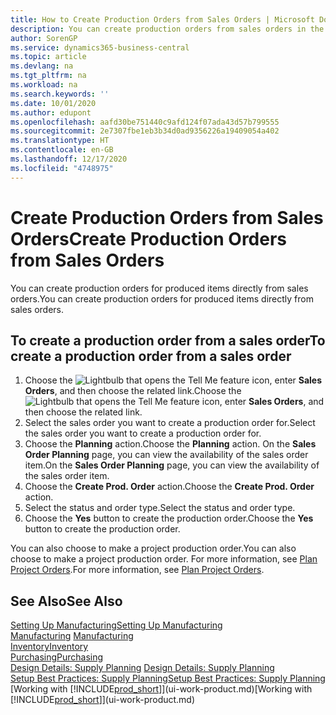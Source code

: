 ```yaml
---
title: How to Create Production Orders from Sales Orders | Microsoft Docs
description: You can create production orders from sales orders in the Sales & Marketing department.
author: SorenGP
ms.service: dynamics365-business-central
ms.topic: article
ms.devlang: na
ms.tgt_pltfrm: na
ms.workload: na
ms.search.keywords: ''
ms.date: 10/01/2020
ms.author: edupont
ms.openlocfilehash: aafd30be751440c9afd124f07ada43d57b799555
ms.sourcegitcommit: 2e7307fbe1eb3b34d0ad9356226a19409054a402
ms.translationtype: HT
ms.contentlocale: en-GB
ms.lasthandoff: 12/17/2020
ms.locfileid: "4748975"
---
```

# <a name="create-production-orders-from-sales-orders"></a><span data-ttu-id="bedcb-103">Create Production Orders from Sales Orders</span><span class="sxs-lookup"><span data-stu-id="bedcb-103">Create Production Orders from Sales Orders</span></span>
<span data-ttu-id="bedcb-104">You can create production orders for produced items directly from sales orders.</span><span class="sxs-lookup"><span data-stu-id="bedcb-104">You can create production orders for produced items directly from sales orders.</span></span>  

## <a name="to-create-a-production-order-from-a-sales-order"></a><span data-ttu-id="bedcb-105">To create a production order from a sales order</span><span class="sxs-lookup"><span data-stu-id="bedcb-105">To create a production order from a sales order</span></span>  

1.  <span data-ttu-id="bedcb-106">Choose the ![Lightbulb that opens the Tell Me feature](media/ui-search/search_small.png "Tell me what you want to do") icon, enter **Sales Orders**, and then choose the related link.</span><span class="sxs-lookup"><span data-stu-id="bedcb-106">Choose the ![Lightbulb that opens the Tell Me feature](media/ui-search/search_small.png "Tell me what you want to do") icon, enter **Sales Orders**, and then choose the related link.</span></span>  
2.  <span data-ttu-id="bedcb-107">Select the sales order you want to create a production order for.</span><span class="sxs-lookup"><span data-stu-id="bedcb-107">Select the sales order you want to create a production order for.</span></span>  
3.  <span data-ttu-id="bedcb-108">Choose the **Planning** action.</span><span class="sxs-lookup"><span data-stu-id="bedcb-108">Choose the **Planning** action.</span></span> <span data-ttu-id="bedcb-109">On the **Sales Order Planning** page, you can view the availability of the sales order item.</span><span class="sxs-lookup"><span data-stu-id="bedcb-109">On the **Sales Order Planning** page, you can view the availability of the sales order item.</span></span>  
4.  <span data-ttu-id="bedcb-110">Choose the **Create Prod. Order** action.</span><span class="sxs-lookup"><span data-stu-id="bedcb-110">Choose the **Create Prod. Order** action.</span></span>  
5.  <span data-ttu-id="bedcb-111">Select the status and order type.</span><span class="sxs-lookup"><span data-stu-id="bedcb-111">Select the status and order type.</span></span>  
6.  <span data-ttu-id="bedcb-112">Choose the **Yes** button to create the production order.</span><span class="sxs-lookup"><span data-stu-id="bedcb-112">Choose the **Yes** button to create the production order.</span></span>

<span data-ttu-id="bedcb-113">You can also choose to make a project production order.</span><span class="sxs-lookup"><span data-stu-id="bedcb-113">You can also choose to make a project production order.</span></span> <span data-ttu-id="bedcb-114">For more information, see [Plan Project Orders](production-how-to-plan-project-orders.md).</span><span class="sxs-lookup"><span data-stu-id="bedcb-114">For more information, see [Plan Project Orders](production-how-to-plan-project-orders.md).</span></span>   

## <a name="see-also"></a><span data-ttu-id="bedcb-115">See Also</span><span class="sxs-lookup"><span data-stu-id="bedcb-115">See Also</span></span>  
[<span data-ttu-id="bedcb-116">Setting Up Manufacturing</span><span class="sxs-lookup"><span data-stu-id="bedcb-116">Setting Up Manufacturing</span></span>](production-configure-production-processes.md)  
<span data-ttu-id="bedcb-117">[Manufacturing](production-manage-manufacturing.md)  </span><span class="sxs-lookup"><span data-stu-id="bedcb-117">[Manufacturing](production-manage-manufacturing.md)  </span></span>  
[<span data-ttu-id="bedcb-118">Inventory</span><span class="sxs-lookup"><span data-stu-id="bedcb-118">Inventory</span></span>](inventory-manage-inventory.md)  
[<span data-ttu-id="bedcb-119">Purchasing</span><span class="sxs-lookup"><span data-stu-id="bedcb-119">Purchasing</span></span>](purchasing-manage-purchasing.md)  
<span data-ttu-id="bedcb-120">[Design Details: Supply Planning](design-details-supply-planning.md) </span><span class="sxs-lookup"><span data-stu-id="bedcb-120">[Design Details: Supply Planning](design-details-supply-planning.md) </span></span>  
[<span data-ttu-id="bedcb-121">Setup Best Practices: Supply Planning</span><span class="sxs-lookup"><span data-stu-id="bedcb-121">Setup Best Practices: Supply Planning</span></span>](setup-best-practices-supply-planning.md)  
<span data-ttu-id="bedcb-122">[Working with [!INCLUDE[prod_short](includes/prod_short.md)]](ui-work-product.md)</span><span class="sxs-lookup"><span data-stu-id="bedcb-122">[Working with [!INCLUDE[prod_short](includes/prod_short.md)]](ui-work-product.md)</span></span>
